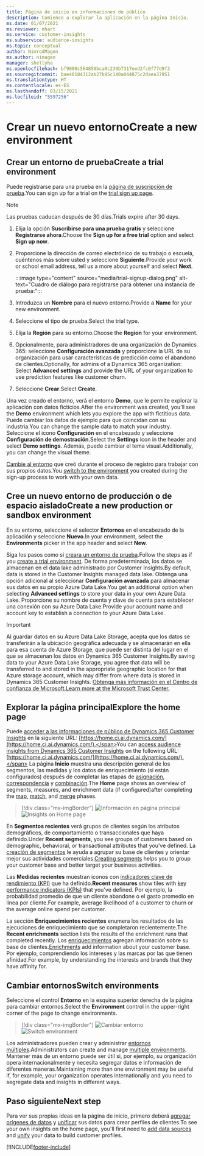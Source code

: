 ```yaml
---
title: Página de inicio en informaciones de público
description: Comience a explorar la aplicación en la página Inicio.
ms.date: 01/07/2021
ms.reviewer: mhart
ms.service: customer-insights
ms.subservice: audience-insights
ms.topic: conceptual
author: NimrodMagen
ms.author: nimagen
manager: shellyha
ms.openlocfilehash: bf9080c564850bca0c239b7317eed2fc0f77d9f3
ms.sourcegitcommit: bae40184312ab27b95c140a044875c2daea37951
ms.translationtype: HT
ms.contentlocale: es-ES
ms.lasthandoff: 03/15/2021
ms.locfileid: "5597256"
---
```

# <a name="create-a-new-environment"></a><span data-ttu-id="189f1-103">Crear un nuevo entorno</span><span class="sxs-lookup"><span data-stu-id="189f1-103">Create a new environment</span></span>

## <a name="create-a-trial-environment"></a><span data-ttu-id="189f1-104">Crear un entorno de prueba</span><span class="sxs-lookup"><span data-stu-id="189f1-104">Create a trial environment</span></span>

<span data-ttu-id="189f1-105">Puede registrarse para una prueba en la [página de suscripción de prueba](https://dynamics.microsoft.com/get-started/free-trial/?appname=customerinsights).</span><span class="sxs-lookup"><span data-stu-id="189f1-105">You can sign up for a trial on the [trial sign up page](https://dynamics.microsoft.com/get-started/free-trial/?appname=customerinsights).</span></span> 

> [!NOTE]
> <span data-ttu-id="189f1-106">Las pruebas caducan después de 30 días.</span><span class="sxs-lookup"><span data-stu-id="189f1-106">Trials expire after 30 days.</span></span>

1. <span data-ttu-id="189f1-107">Elija la opción **Suscribirse para una prueba gratis** y seleccione **Registrarse ahora**.</span><span class="sxs-lookup"><span data-stu-id="189f1-107">Choose the **Sign up for a free trial** option and select **Sign up now**.</span></span>

1. <span data-ttu-id="189f1-108">Proporcione la dirección de correo electrónico de su trabajo o escuela, cuéntenos más sobre usted y seleccione **Siguiente**.</span><span class="sxs-lookup"><span data-stu-id="189f1-108">Provide your work or school email address, tell us a more about yourself and select **Next**.</span></span>

   :::image type="content" source="media/trial-signup-dialog.png" alt-text="Cuadro de diálogo para registrarse para obtener una instancia de prueba:":::

1. <span data-ttu-id="189f1-110">Introduzca un **Nombre** para el nuevo entorno.</span><span class="sxs-lookup"><span data-stu-id="189f1-110">Provide a **Name** for your new environment.</span></span> 

1. <span data-ttu-id="189f1-111">Seleccione el tipo de prueba.</span><span class="sxs-lookup"><span data-stu-id="189f1-111">Select the trial type.</span></span>

1. <span data-ttu-id="189f1-112">Elija la **Región** para su entorno.</span><span class="sxs-lookup"><span data-stu-id="189f1-112">Choose the **Region** for your environment.</span></span>

1. <span data-ttu-id="189f1-113">Opcionalmente, para administradores de una organización de Dynamics 365: seleccione **Configuración avanzada** y proporcione la URL de su organización para usar características de predicción como el abandono de clientes.</span><span class="sxs-lookup"><span data-stu-id="189f1-113">Optionally, for admins of a Dynamics 365 organization: Select **Advanced settings** and provide the URL of your organization to use prediction features like customer churn.</span></span>

1. <span data-ttu-id="189f1-114">Seleccione **Crear**.</span><span class="sxs-lookup"><span data-stu-id="189f1-114">Select **Create**.</span></span> 

<span data-ttu-id="189f1-115">Una vez creado el entorno, verá el entorno **Demo**, que le permite explorar la aplicación con datos ficticios.</span><span class="sxs-lookup"><span data-stu-id="189f1-115">After the environment was created, you'll see the **Demo** environment which lets you explore the app with fictitious data.</span></span> <span data-ttu-id="189f1-116">Puede cambiar los datos de ejemplo para que coincidan con su industria.</span><span class="sxs-lookup"><span data-stu-id="189f1-116">You can change the sample data to match your industry.</span></span> <span data-ttu-id="189f1-117">Seleccione el icono **Configuración** en el encabezado y seleccione **Configuración de demostración**.</span><span class="sxs-lookup"><span data-stu-id="189f1-117">Select the **Settings** icon in the header and select **Demo settings**.</span></span> <span data-ttu-id="189f1-118">Además, puede cambiar el tema visual.</span><span class="sxs-lookup"><span data-stu-id="189f1-118">Additionally, you can change the visual theme.</span></span> 

<span data-ttu-id="189f1-119">[Cambie al entorno](#switch-environments) que creó durante el proceso de registro para trabajar con sus propios datos.</span><span class="sxs-lookup"><span data-stu-id="189f1-119">You [switch to the environment](#switch-environments) you created during the sign-up process to work with your own data.</span></span>

## <a name="create-a-new-production-or-sandbox-environment"></a><span data-ttu-id="189f1-120">Cree un nuevo entorno de producción o de espacio aislado</span><span class="sxs-lookup"><span data-stu-id="189f1-120">Create a new production or sandbox environment</span></span>

<span data-ttu-id="189f1-121">En su entorno, seleccione el selector **Entornos** en el encabezado de la aplicación y seleccione **Nuevo**.</span><span class="sxs-lookup"><span data-stu-id="189f1-121">In your environment, select the **Environments** picker in the app header and select **New**.</span></span>

<span data-ttu-id="189f1-122">Siga los pasos como si [creara un entorno de prueba](#create-a-trial-environment).</span><span class="sxs-lookup"><span data-stu-id="189f1-122">Follow the steps as if you [create a trial environment](#create-a-trial-environment).</span></span> <span data-ttu-id="189f1-123">De forma predeterminada, los datos se almacenan en el data lake administrado por Customer Insights.</span><span class="sxs-lookup"><span data-stu-id="189f1-123">By default, data is stored in the Customer Insights managed data lake.</span></span> <span data-ttu-id="189f1-124">Obtenga una opción adicional al seleccionar **Configuración avanzada** para almacenar sus datos en su propio Azure Data Lake.</span><span class="sxs-lookup"><span data-stu-id="189f1-124">You get an additional option when selecting **Advanced settings** to store your data in your own Azure Data Lake.</span></span> <span data-ttu-id="189f1-125">Proporcione su nombre de cuenta y clave de cuenta para establecer una conexión con su Azure Data Lake.</span><span class="sxs-lookup"><span data-stu-id="189f1-125">Provide your account name and account key to establish a connection to your Azure Data Lake.</span></span> 

> [!IMPORTANT]
> <span data-ttu-id="189f1-126">Al guardar datos en su Azure Data Lake Storage, acepta que los datos se transferirán a la ubicación geográfica adecuada y se almacenarán en ella para esa cuenta de Azure Storage, que puede ser distinta del lugar en el que se almacenan los datos en Dynamics 365 Customer Insights.</span><span class="sxs-lookup"><span data-stu-id="189f1-126">By saving data to your Azure Data Lake Storage, you agree that data will be transferred to and stored in the appropriate geographic location for that Azure storage account, which may differ from where data is stored in Dynamics 365 Customer Insights.</span></span> [<span data-ttu-id="189f1-127">Obtenga más información en el Centro de confianza de Microsoft.</span><span class="sxs-lookup"><span data-stu-id="189f1-127">Learn more at the Microsoft Trust Center.</span></span>](https://www.microsoft.com/trust-center)

## <a name="explore-the-home-page"></a><span data-ttu-id="189f1-128">Explorar la página principal</span><span class="sxs-lookup"><span data-stu-id="189f1-128">Explore the home page</span></span>

<span data-ttu-id="189f1-129">Puede [acceder a las informaciones de público de Dynamics 365 Customer Insights](https://home.ci.ai.dynamics.com/) en la siguiente URL: [https://home.ci.ai.dynamics.com/](https://home.ci.ai.dynamics.com/).</span><span class="sxs-lookup"><span data-stu-id="189f1-129">You can [access audience insights from Dynamics 365 Customer Insights](https://home.ci.ai.dynamics.com/) on the following URL: [https://home.ci.ai.dynamics.com/](https://home.ci.ai.dynamics.com/).</span></span>
<span data-ttu-id="189f1-130">La página **Inicio** muestra una descripción general de los segmentos, las medidas y los datos de enriquecimiento (si están configurados) después de completar las etapas de [asignación](map-entities.md), [correspondencia](match-entities.md) y [combinación](merge-entities.md).</span><span class="sxs-lookup"><span data-stu-id="189f1-130">The **Home** page shows an overview of segments, measures, and enrichment data (if configured)after completing the [map](map-entities.md), [match](match-entities.md), and [merge](merge-entities.md) phases.</span></span>

> [!div class="mx-imgBorder"] 
> <span data-ttu-id="189f1-131">![Información en página principal](media/home-page-insights.png "Información en página principal")</span><span class="sxs-lookup"><span data-stu-id="189f1-131">![Insights on Home page](media/home-page-insights.png "Insights on Home page")</span></span>

<span data-ttu-id="189f1-132">En **Segmentos recientes** verá grupos de clientes según los atributos demográficos, de comportamiento o transaccionales que haya definido.</span><span class="sxs-lookup"><span data-stu-id="189f1-132">Under **Recent segments**, you see groups of customers based on demographic, behavioral, or transactional attributes that you've defined.</span></span> <span data-ttu-id="189f1-133">La [creación de segmentos](segments.md) le ayuda a agrupar su base de clientes y orientar mejor sus actividades comerciales.</span><span class="sxs-lookup"><span data-stu-id="189f1-133">[Creating segments](segments.md) helps you to group your customer base and better target your business activities.</span></span>

<span data-ttu-id="189f1-134">Las **Medidas recientes** muestran iconos con [indicadores clave de rendimiento (KPI)](measures.md) que ha definido.</span><span class="sxs-lookup"><span data-stu-id="189f1-134">**Recent measures** show tiles with [key performance indicators (KPIs)](measures.md) that you've defined.</span></span> <span data-ttu-id="189f1-135">Por ejemplo, la probabilidad promedio de que un cliente abandone o el gasto promedio en línea por cliente.</span><span class="sxs-lookup"><span data-stu-id="189f1-135">For example, average likelihood of a customer to churn or the average online spend per customer.</span></span>

<span data-ttu-id="189f1-136">La sección **Enriquecimientos recientes** enumera los resultados de las ejecuciones de enriquecimiento que se completaron recientemente.</span><span class="sxs-lookup"><span data-stu-id="189f1-136">The **Recent enrichments** section lists the results of the enrichment runs that completed recently.</span></span> <span data-ttu-id="189f1-137">Los [enriquecimientos](enrichment-hub.md) agregan información sobre su base de clientes.</span><span class="sxs-lookup"><span data-stu-id="189f1-137">[Enrichments](enrichment-hub.md) add information about your customer base.</span></span> <span data-ttu-id="189f1-138">Por ejemplo, comprendiendo los intereses y las marcas por las que tienen afinidad.</span><span class="sxs-lookup"><span data-stu-id="189f1-138">For example, by understanding the interests and brands that they have affinity for.</span></span>

## <a name="switch-environments"></a><span data-ttu-id="189f1-139">Cambiar entornos</span><span class="sxs-lookup"><span data-stu-id="189f1-139">Switch environments</span></span>

<span data-ttu-id="189f1-140">Seleccione el control **Entorno** en la esquina superior derecha de la página para cambiar entornos.</span><span class="sxs-lookup"><span data-stu-id="189f1-140">Select the **Environment** control in the upper-right corner of the page to change environments.</span></span>

> [!div class="mx-imgBorder"] 
> <span data-ttu-id="189f1-141">![Cambiar entorno](media/home-page-environment-switcher.png "Cambiar entorno")</span><span class="sxs-lookup"><span data-stu-id="189f1-141">![Switch environment](media/home-page-environment-switcher.png "Switch environment")</span></span>

<span data-ttu-id="189f1-142">Los administradores pueden crear y administrar [entornos múltiples](manage-environments.md).</span><span class="sxs-lookup"><span data-stu-id="189f1-142">Administrators can create and manage [multiple environments](manage-environments.md).</span></span> <span data-ttu-id="189f1-143">Mantener más de un entorno puede ser útil si, por ejemplo, su organización opera internacionalmente y necesita segregar datos e información de diferentes maneras.</span><span class="sxs-lookup"><span data-stu-id="189f1-143">Maintaining more than one environment may be useful if, for example, your organization operates internationally and you need to segregate data and insights in different ways.</span></span>

## <a name="next-step"></a><span data-ttu-id="189f1-144">Paso siguiente</span><span class="sxs-lookup"><span data-stu-id="189f1-144">Next step</span></span>

<span data-ttu-id="189f1-145">Para ver sus propias ideas en la página de inicio, primero deberá [agregar orígenes de datos](data-sources.md) y [unificar](data-unification.md) sus datos para crear perfiles de clientes.</span><span class="sxs-lookup"><span data-stu-id="189f1-145">To see your own insights on the home page, you'll first need to [add data sources](data-sources.md) and [unify](data-unification.md) your data to build customer profiles.</span></span>


[!INCLUDE[footer-include](../includes/footer-banner.md)]